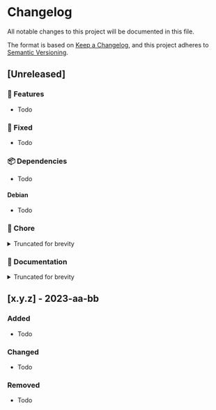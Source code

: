 # Changelog
All notable changes to this project will be documented in this file.

The format is based on [Keep a Changelog](https://keepachangelog.com/en/1.0.0/),
and this project adheres to [Semantic Versioning](https://semver.org/spec/v2.0.0.html).

## [Unreleased]

### 🚀 Features

* Todo

### 🐛 Fixed

* Todo

### 📦️ Dependencies

* Todo

#### Debian

* Todo

### 🧰 Chore

<details>
  <summary>Truncated for brevity</summary>

* Todo

</details>

### 📝 Documentation

<details>
  <summary>Truncated for brevity</summary>

* Todo

</details>

## [x.y.z] - 2023-aa-bb
### Added
- Todo


### Changed
- Todo

### Removed
- Todo
